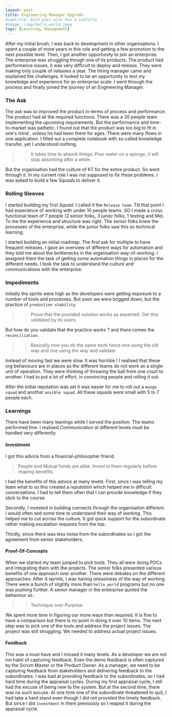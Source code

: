 ```yaml
---
layout: post
title: Engineering Manager Upgrade
#subtitle: Each post also has a subtitle
#image: /img/hello_world.jpeg
tags: [Learning, Management]
---
```


After my initial brush, I was back to development in other organisations. I spent a couple of more years in this role and getting a few promotion to the next possible level. Then, I got another opportunity to join an enterprise. The enterprise was struggling though one of its products. The product had performance issues, it was very difficult to deploy and release. They were making only couple of releases a year. The hiring manager came and explained the challenges. It looked to be an opportunity to test my knowledge and experience for an enterprise scale. I went through the process and finally joined the journey of an Engineering Manager.

### The Ask
The ask was to improved the product in-terms of process and performance. The product had all the required functions. There  was a 30 people team implementing the upcoming requirements. But the performance and time-to-market was pathetic. I found out that  the product was too  big to fit in one's mind , unless he had been there for ages. There were many flows in one application. I filled out a complete notebook with so called knowledge transfer, yet I understood nothing.

> > It takes time to absorb things. Pour water on a sponge, it will stop absorbing after a while.

But the organisation had the culture of KT for the entire product. So went through it. In my current role I was not supposed to fix these problems. I was asked to build a few *Squads* to deliver it.

### Rolling Sleeves
I started building my first *Squad*. I called it the `Release team`. Till that point I had experience of working with under 10 people teams. SO I made a cross functional team of 7 people (2 senior folks, 3 junior folks, 1 testing and Me). To me the experience and structure was right. The senior folks knew the processes of the  enterprise, while the junior folks saw this as technical learning.

I started building an initial roadmap. The first ask for multiple to have frequent releases. I gave an overview of different ways for automation and they told me about the bottlenecks in the organisation way-of-working. I assigned them the task of getting some automation things in places for the different needs. I took the task to understand the culture and communications with the enterprise.

### Impediments

Initially the spirits were high as the developers were getting exposure to a number of tools and processes. But soon we were bogged down, but the practice of `production stability`.

>> Prove that the provided solution works as expected. Get this validated by its users.

But how do you validate that the practice works ? and there comes the `reconciliation`.

>> Basically now you do the same work twice one using the old way and one using the way and validate.

Instead of moving fast we were slow. It was horrible ! I realised that these org behaviours are in places as the different teams do not work as a single unit of operation. They were thinking of throwing the ball from one court to another. I had to put a lot of effort, in convincing people and rolling it out.

After the initial reputation  was set it was easier for me to roll out a `mongo squad` and another `ansible squad`. All these squads were small with 5 to 7 people each.

### Learnings
There have been many leanings while I served the position. The teams performed fine. I realised *Communication* at different levels must be handled very differently

#### Investment
I got this advice from a financial-philosopher friend.

> People and Mutual funds are alike. Invest in them regularly before reaping benefits.

I had the benefits of this advice at many levels. First, since I was telling my team what to so this created a *reputation* which helped me in difficult conversations. I had to tell them often that I can provide knowledge if they stick to the course.

Secondly, I invested in building connects through the organisation different. I would often sed some time to understand their way of working. This helped me to cut across the culture. It got quick support for the subordinate rather making escalation requests from the top.

Thirdly, since there was less noise from the subordinates so I got the agreement from senior stakeholders.

#### Proof-Of-Concepts
When we started my team jumped to pick tools. They all were doing POCs and integrating them with the projects. The senior folks presented various benefits of one approach over another. There were debates on the different approaches.  After 4 sprints, I was having uneasiness of the way of working. There were a bunch of slightly more than `hello_world` programs but no one was pushing further. A senior manager in the enterprise quoted the behaviour as :

>> Technique over Purpose

We spent more time in figuring our more ways than required.  It is fine to have a comparison but there is no point in doing it over 10 items. The next step was to pick one of the tools and address the project issues. The project was still struggling. We needed to address actual project issues.

#### Feedback
This was a must have and I missed it many levels. As a developer we are not inn habit of capturing feedback. Even the demo feedback is often captured by the Scrum Master or the Product Owner. As a manager, we need to be capturing feedback from stakeholders and delivering feedback to the subordinates. I was bad at providing feedback to the subordinates, so I had hard time during the appraisal cycles. During my first appraisal cycle, I still had the excuse of being new to the system. But at the second time, there was no such excuse. At one time one of the subordinate threatened to quit, I had take a hard stand even though I did not provided the timely feedback. But since I did `investment` in them previously so I reaped it during the appraisal cycle.
